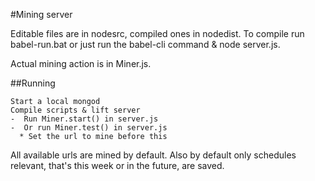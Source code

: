 #Mining server

Editable files are in nodesrc, compiled ones in nodedist.
To compile run babel-run.bat or just run the babel-cli command & node server.js.

Actual mining action is in Miner.js.



##Running

```
Start a local mongod
Compile scripts & lift server
-  Run Miner.start() in server.js
-  Or run Miner.test() in server.js
  * Set the url to mine before this
```

All available urls are mined by default. Also by default only schedules relevant, that's this week or in the future, are saved.
